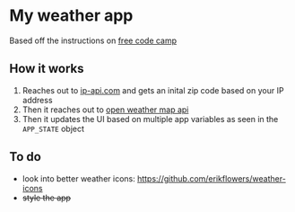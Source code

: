 # My weather app

Based off the instructions on <a href="https://www.freecodecamp.com/challenges/show-the-local-weather" target="_blank">free code camp</a>

## How it works

1. Reaches out to <a href="http://ip-api.com/"  target="_blank">ip-api.com</a> and gets an inital zip code based on your IP address
2. Then it reaches out to <a href="http://openweathermap.org/api" target="_blank">open weather map api</a>
3. Then it updates the UI based on multiple app variables as seen in the `APP_STATE` object

## To do
- look into better weather icons: https://github.com/erikflowers/weather-icons
- ~~style the app~~